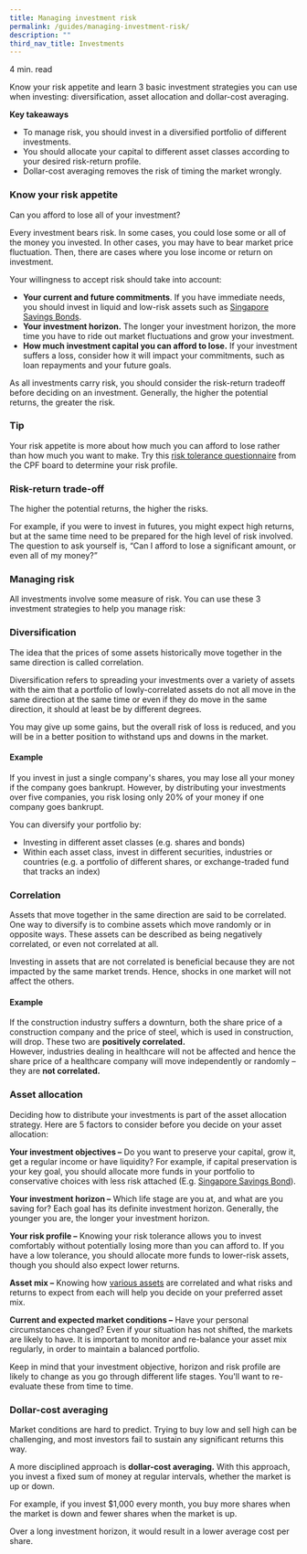 ```yaml
---
title: Managing investment risk
permalink: /guides/managing-investment-risk/
description: ""
third_nav_title: Investments
---
```

4 min. read

Know your risk appetite and learn 3 basic investment strategies you can use when investing: diversification, asset allocation and dollar-cost averaging.

**Key takeaways**

*   To manage risk, you should invest in a diversified portfolio of different investments.
*   You should allocate your capital to different asset classes according to your desired risk-return profile.
*   Dollar-cost averaging removes the risk of timing the market wrongly.

### Know your risk appetite

Can you afford to lose all of your investment?

Every investment bears risk. In some cases, you could lose some or all of the money you invested. In other cases, you may have to bear market price fluctuation. Then, there are cases where you lose income or return on investment.

Your willingness to accept risk should take into account:

*   **Your current and future commitments**. If you have immediate needs, you should invest in liquid and low-risk assets such as [Singapore Savings Bonds](https://www.mas.gov.sg/bonds-and-bills/Singapore-Savings-Bonds).
*   **Your investment horizon.** The longer your investment horizon, the more time you have to ride out market fluctuations and grow your investment.
*   **How much investment capital you can afford to lose.** If your investment suffers a loss, consider how it will impact your commitments, such as loan repayments and your future goals.

As all investments carry risk, you should consider the risk-return tradeoff before deciding on an investment. Generally, the higher the potential returns, the greater the risk.

### Tip

Your risk appetite is more about how much you can afford to lose rather than how much you want to make. Try this [risk tolerance questionnaire](https://www.cpf.gov.sg/content/dam/web/member/growing-your-savings/documents/Risk_Tolerance_Questionaire.pdf) from the CPF board to determine your risk profile.

### Risk-return trade-off

The higher the potential returns, the higher the risks.

For example, if you were to invest in futures, you might expect high returns, but at the same time need to be prepared for the high level of risk involved. The question to ask yourself is, “Can I afford to lose a significant amount, or even all of my money?”

### Managing risk

All investments involve some measure of risk. You can use these 3 investment strategies to help you manage risk:

### Diversification

The idea that the prices of some assets historically move together in the same direction is called correlation.

Diversification refers to spreading your investments over a variety of assets with the aim that a portfolio of lowly-correlated assets do not all move in the same direction at the same time or even if they do move in the same direction, it should at least be by different degrees.

You may give up some gains, but the overall risk of loss is reduced, and you will be in a better position to withstand ups and downs in the market.

#### Example

If you invest in just a single company's shares, you may lose all your money if the company goes bankrupt. However, by distributing your investments over five companies, you risk losing only 20% of your money if one company goes bankrupt.

You can diversify your portfolio by:

*   Investing in different asset classes (e.g. shares and bonds)
*   Within each asset class, invest in different securities, industries or countries (e.g. a portfolio of different shares, or exchange-traded fund that tracks an index)

### Correlation

Assets that move together in the same direction are said to be correlated. One way to diversify is to combine assets which move randomly or in opposite ways. These assets can be described as being negatively correlated, or even not correlated at all.

Investing in assets that are not correlated is beneficial because they are not impacted by the same market trends. Hence, shocks in one market will not affect the others.

#### Example

If the construction industry suffers a downturn, both the share price of a construction company and the price of steel, which is used in construction, will drop. These two are **positively correlated.**  
However, industries dealing in healthcare will not be affected and hence the share price of a healthcare company will move independently or randomly – they are **not correlated.**

### Asset allocation

Deciding how to distribute your investments is part of the asset allocation strategy. Here are 5 factors to consider before you decide on your asset allocation:

**Your investment objectives –** Do you want to preserve your capital, grow it, get a regular income or have liquidity? For example, if capital preservation is your key goal, you should allocate more funds in your portfolio to conservative choices with less risk attached (E.g. [Singapore Savings Bond](https://www.mas.gov.sg/bonds-and-bills/Singapore-Savings-Bonds)).

**Your investment horizon –** Which life stage are you at, and what are you saving for? Each goal has its definite investment horizon. Generally, the younger you are, the longer your investment horizon.

**Your risk profile –** Knowing your risk tolerance allows you to invest comfortably without potentially losing more than you can afford to. If you have a low tolerance, you should allocate more funds to lower-risk assets, though you should also expect lower returns.

**Asset mix –** Knowing how [various assets](/starter-packs/guide-to-types-of-investments) are correlated and what risks and returns to expect from each will help you decide on your preferred asset mix.

**Current and expected market conditions –** Have your personal circumstances changed? Even if your situation has not shifted, the markets are likely to have. It is important to monitor and re-balance your asset mix regularly, in order to maintain a balanced portfolio.

Keep in mind that your investment objective, horizon and risk profile are likely to change as you go through different life stages. You'll want to re-evaluate these from time to time.

### Dollar-cost averaging

Market conditions are hard to predict. Trying to buy low and sell high can be challenging, and most investors fail to sustain any significant returns this way.

A more disciplined approach is **dollar-cost averaging.** With this approach, you invest a fixed sum of money at regular intervals, whether the market is up or down.

For example, if you invest $1,000 every month, you buy more shares when the market is down and fewer shares when the market is up.

Over a long investment horizon, it would result in a lower average cost per share.